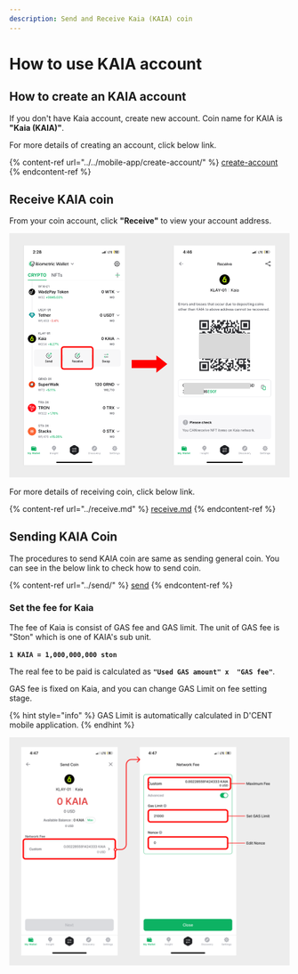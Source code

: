 ```yaml
---
description: Send and Receive Kaia (KAIA) coin
---
```


# How to use KAIA account

## How to create an KAIA account

If you don't have Kaia account, create new account. Coin name for KAIA is **"Kaia (KAIA)"**.

For more details of creating an account, click below link.

{% content-ref url="../../mobile-app/create-account/" %}
[create-account](../../mobile-app/create-account/)
{% endcontent-ref %}

## Receive KAIA coin

From your coin account, click **"Receive"** to view your account address.

<div align="left"><img src="../../.gitbook/assets/28.png" alt=""></div>

For more details of receiving coin, click below link.

{% content-ref url="../receive.md" %}
[receive.md](../receive.md)
{% endcontent-ref %}

## Sending KAIA Coin

The procedures to send KAIA coin are same as sending general coin. You can see in the below link to check how to send coin.

{% content-ref url="../send/" %}
[send](../send/)
{% endcontent-ref %}

### Set the fee for Kaia

The fee of Kaia is consist of GAS fee and GAS limit. The unit of GAS fee is "Ston" which is one of KAIA's sub unit.

**`1 KAIA = 1,000,000,000 ston`**

The real fee to be paid is calculated as **`"Used GAS amount" x  "GAS fee"`**.

GAS fee is fixed on Kaia, and you can change GAS Limit on fee setting stage.

{% hint style="info" %}
GAS Limit is automatically calculated in D'CENT mobile application.
{% endhint %}

<div align="left"><img src="../../.gitbook/assets/29.png" alt=""></div>
